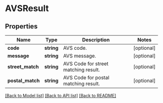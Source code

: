 # AVSResult

## Properties
Name | Type | Description | Notes
------------ | ------------- | ------------- | -------------
**code** | **string** | AVS code. | [optional] 
**message** | **string** | AVS message. | [optional] 
**street_match** | **string** | AVS Code for street matching result. | [optional] 
**postal_match** | **string** | AVS Code for postal matching result. | [optional] 

[[Back to Model list]](../../README.md#documentation-for-models) [[Back to API list]](../../README.md#documentation-for-api-endpoints) [[Back to README]](../../README.md)

